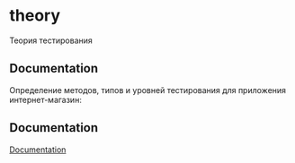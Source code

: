 # theory
Теория тестирования

## Documentation

Определение методов, типов и уровней тестирования для приложения интернет-магазин:

## Documentation

[Documentation](https://docs.google.com/spreadsheets/d/1XGZyMbY3ehpbNS61wn0haW7fKQXHZu68Ikj-SuCfkX8/edit?usp=sharing)
